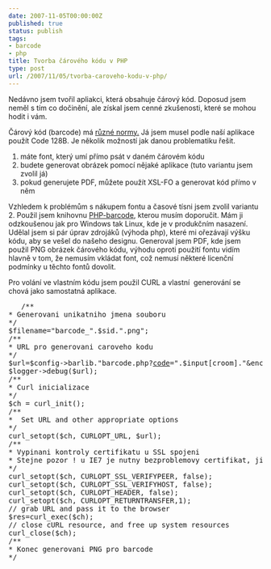 ```yaml
---
date: 2007-11-05T00:00:00Z
published: true
status: publish
tags:
- barcode
- php
title: Tvorba čárového kódu v PHP
type: post
url: /2007/11/05/tvorba-caroveho-kodu-v-php/
---
```


Nedávno jsem tvořil apliakci, která obsahuje čárový k<span>ód. Doposud jsem neměl s tím co dočinění, ale získal jsem cenné zkušenosti, které se mohou hodit i vám.</span>

<span>Čárový k<span>ód (barcode) má <a HREF="http://en.wikipedia.org/wiki/Barcode">různé normy.</a></span></span> Já jsem musel podle naší aplikace použít Code 128B. Je několik možností jak danou problematiku řešit.
<ol>
	<li>máte font, který umí přímo psát v daném čárovém k<span>ódu</span></li>
	<li>budete generovat obrázek pomocí nějaké aplikace (tuto variantu jsem zvolil já)</li>
	<li>pokud generujete PDF, můžete použít XSL-FO a generovat k<span>ód přímo v něm</span></li>
</ol>
Vzhledem k problémům s nákupem fontu a časové tísni jsem zvolil variantu 2. Použil jsem knihovnu <a HREF="http://www.ashberg.de/php-barcode/">PHP-barcode</a>, kterou musím doporučit. Mám ji odzkoušenou jak pro Windows tak Linux, kde je v produkčním nasazení. Udělal jsem si pár úprav zdrojáků (výhoda php), které mi ořezávají výšku k<span>ódu, aby se vešel do našeho designu. Generoval jsem PDF, kde jsem použil PNG obrázek čárového k<span>ódu, výhodu oproti použití fontu vidím hlavně v tom, že nemusím vkládat font, což nemusí některé licenční podmínky u těchto fontů dovolit.</span></span>

Pro volání ve vlastním k<span>ódu jsem použil CURL a vlastní  generování se chová jako samostatná aplikace.</span>

<pre> 	/**
* Generovani unikatniho jmena souboru
*/
$filename="barcode_".$sid.".png";
/**
* URL pro generovani caroveho kodu
*/
$url=$config-&gt;barlib."barcode.php?<a href="http://www.parfumes.sk/giorgio-armani/c-2681/">code</a>=".$input[croom]."&amp;encoding=128B&amp;scale=1&amp;mode=png&amp;filename=".$filename;
$logger-&gt;debug($url);
/**
* Curl inicializace
*/
$ch = curl_init();
/**
*  Set URL and other appropriate options
*/
curl_setopt($ch, CURLOPT_URL, $url);
/**
* Vypinani kontroly certifikatu u SSL spojeni
* Stejne pozor ! u IE7 je nutny bezproblemovy certifikat, jinak muze byt problem se stahnutim PDF
*/
curl_setopt($ch, CURLOPT_SSL_VERIFYPEER, false);
curl_setopt($ch, CURLOPT_SSL_VERIFYHOST, false);
curl_setopt($ch, CURLOPT_HEADER, false);
curl_setopt($ch, CURLOPT_RETURNTRANSFER,1);
// grab URL and pass it to the browser
$res=curl_exec($ch);
// close cURL resource, and free up system resources
curl_close($ch);
/**
* Konec generovani PNG pro barcode
*/</pre>
